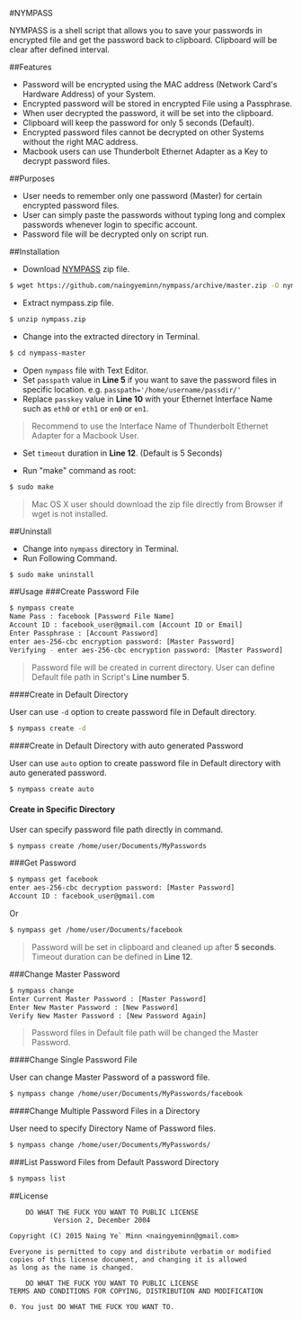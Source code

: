#NYMPASS

NYMPASS is a shell script that allows you to save your passwords in encrypted file and get the password back to clipboard. Clipboard will be clear after defined interval.

##Features
* Password will be encrypted using the MAC address (Network Card's Hardware Address) of your System.
* Encrypted password will be stored in encrypted File using a Passphrase.
* When user decrypted the password, it will be set into the clipboard.
* Clipboard will keep the password for only 5 seconds (Default).
* Encrypted password files cannot be decrypted on other Systems without the right MAC address.
* Macbook users can use Thunderbolt Ethernet Adapter as a Key to decrypt password files.

##Purposes
* User needs to remember only one password (Master) for certain encrypted password files.
* User can simply paste the passwords without typing long and complex passwords whenever login to specific account.
* Password file will be decrypted only on script run.

##Installation

* Download [NYMPASS](https://github.com/naingyeminn/nympass/archive/master.zip) zip file.

```sh
$ wget https://github.com/naingyeminn/nympass/archive/master.zip -O nympass.zip
```

* Extract nympass.zip file.

```sh
$ unzip nympass.zip
```

* Change into the extracted directory in Terminal.

```sh
$ cd nympass-master
```

* Open `nympass` file with Text Editor.
* Set `passpath` value in **Line 5** if you want to save the password files in specific location. e.g. `passpath='/home/username/passdir/'`
* Replace `passkey` value in **Line 10** with your Ethernet Interface Name such as `eth0` or `eth1` or `en0` or `en1`.

> Recommend to use the Interface Name of Thunderbolt Ethernet Adapter for a Macbook User.

* Set `timeout` duration in **Line 12**. (Default is 5 Seconds)

* Run "make" command as root:

```sh
$ sudo make
```

> Mac OS X user should download the zip file directly from Browser if wget is not installed.

##Uninstall

* Change into `nympass` directory in Terminal.
* Run Following Command.

```sh
$ sudo make uninstall
```

##Usage
###Create Password File

```sh
$ nympass create
Name Pass : facebook [Password File Name]
Account ID : facebook_user@gmail.com [Account ID or Email]
Enter Passphrase : [Account Password]
enter aes-256-cbc encryption password: [Master Password]
Verifying - enter aes-256-cbc encryption password: [Master Password]
```

> Password file will be created in current directory. User can define Default file path in Script's **Line number 5**.

####Create in Default Directory

User can use `-d` option to create password file in Default directory. 

```sh
$ nympass create -d
```

####Create in Default Directory with auto generated Password

User can use `auto` option to create password file in Default directory with auto generated password.

```sh
$ nympass create auto
```

#### Create in Specific Directory

User can specify password file path directly in command.

```sh
$ nympass create /home/user/Documents/MyPasswords
```

###Get Password

```sh
$ nympass get facebook
enter aes-256-cbc decryption password: [Master Password]
Account ID : facebook_user@gmail.com
```

Or

```sh
$ nympass get /home/user/Documents/facebook
```

> Password will be set in clipboard and cleaned up after **5 seconds**. Timeout duration can be defined in **Line 12**.

###Change Master Password

```sh
$ nympass change
Enter Current Master Password : [Master Password]
Enter New Master Password : [New Password]
Verify New Master Password : [New Password Again]
```

> Password files in Default file path will be changed the Master Password.

####Change Single Password File

User can change Master Password of a password file.

```sh
$ nympass change /home/user/Documents/MyPasswords/facebook
```

####Change Multiple Password Files in a Directory

User need to specify Directory Name of Password files.

```sh
$ nympass change /home/user/Documents/MyPasswords/
```

###List Password Files from Default Password Directory

```sh
$ nympass list
```

##License

		DO WHAT THE FUCK YOU WANT TO PUBLIC LICENSE
			   Version 2, December 2004

	Copyright (C) 2015 Naing Ye` Minn <naingyeminn@gmail.com>

	Everyone is permitted to copy and distribute verbatim or modified 
	copies of this license document, and changing it is allowed 
	as long as the name is changed.

		DO WHAT THE FUCK YOU WANT TO PUBLIC LICENSE
	TERMS AND CONDITIONS FOR COPYING, DISTRIBUTION AND MODIFICATION

	0. You just DO WHAT THE FUCK YOU WANT TO.
